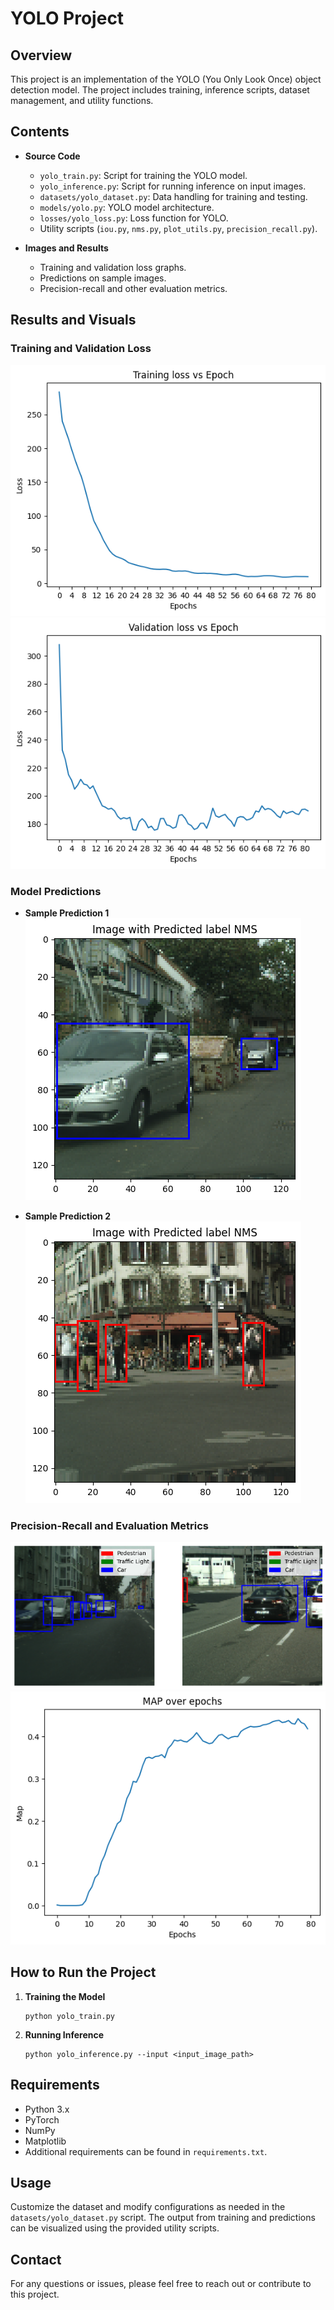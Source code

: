 # YOLO Project

## Overview
This project is an implementation of the YOLO (You Only Look Once) object detection model. The project includes training, inference scripts, dataset management, and utility functions.

## Contents
- **Source Code**
  - `yolo_train.py`: Script for training the YOLO model.
  - `yolo_inference.py`: Script for running inference on input images.
  - `datasets/yolo_dataset.py`: Data handling for training and testing.
  - `models/yolo.py`: YOLO model architecture.
  - `losses/yolo_loss.py`: Loss function for YOLO.
  - Utility scripts (`iou.py`, `nms.py`, `plot_utils.py`, `precision_recall.py`).

- **Images and Results**
  - Training and validation loss graphs.
  - Predictions on sample images.
  - Precision-recall and other evaluation metrics.

## Results and Visuals
### Training and Validation Loss
![Training Loss](./images/train_loss.png)
![Validation Loss](./images/val_loss.png)

### Model Predictions
- **Sample Prediction 1**  
![Prediction 1](./images/pred1.png)

- **Sample Prediction 2**  
![Prediction 2](./images/pred2.png)

### Precision-Recall and Evaluation Metrics
![Labels and Metrics](./images/labels.png)
![Mean Average Precision](./images/map.png)

## How to Run the Project
1. **Training the Model**
   ```
   python yolo_train.py
   ```

2. **Running Inference**
   ```
   python yolo_inference.py --input <input_image_path>
   ```

## Requirements

- Python 3.x
- PyTorch
- NumPy
- Matplotlib
- Additional requirements can be found in `requirements.txt`.

## Usage

Customize the dataset and modify configurations as needed in the `datasets/yolo_dataset.py` script. The output from training and predictions can be visualized using the provided utility scripts.

## Contact

For any questions or issues, please feel free to reach out or contribute to this project.


